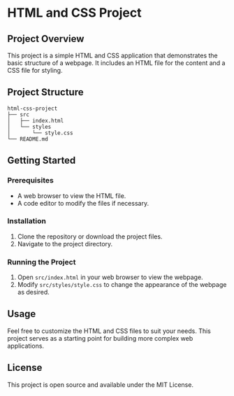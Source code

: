 # HTML and CSS Project

## Project Overview
This project is a simple HTML and CSS application that demonstrates the basic structure of a webpage. It includes an HTML file for the content and a CSS file for styling.

## Project Structure
```
html-css-project
├── src
│   ├── index.html
│   └── styles
│       └── style.css
└── README.md
```

## Getting Started

### Prerequisites
- A web browser to view the HTML file.
- A code editor to modify the files if necessary.

### Installation
1. Clone the repository or download the project files.
2. Navigate to the project directory.

### Running the Project
1. Open `src/index.html` in your web browser to view the webpage.
2. Modify `src/styles/style.css` to change the appearance of the webpage as desired.

## Usage
Feel free to customize the HTML and CSS files to suit your needs. This project serves as a starting point for building more complex web applications.

## License
This project is open source and available under the MIT License.